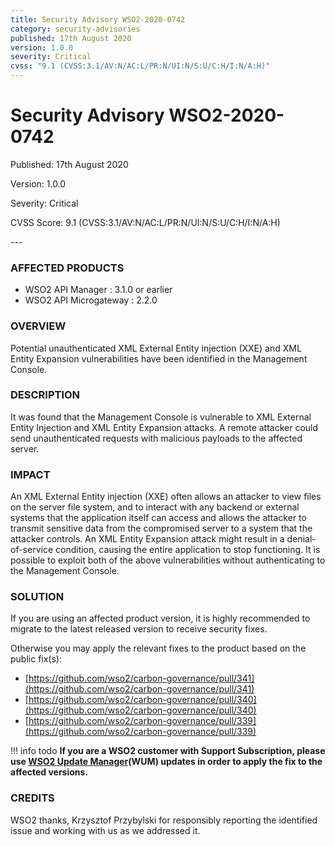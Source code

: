 ```yaml
---
title: Security Advisory WSO2-2020-0742
category: security-advisories
published: 17th August 2020
version: 1.0.0
severity: Critical
cvss: "9.1 (CVSS:3.1/AV:N/AC:L/PR:N/UI:N/S:U/C:H/I:N/A:H)"
---
```


# Security Advisory WSO2-2020-0742

<p class="doc-info">Published: 17th August 2020</p>
<p class="doc-info">Version: 1.0.0</p>
<p class="doc-info">Severity: Critical</p>
<p class="doc-info">CVSS Score: 9.1 (CVSS:3.1/AV:N/AC:L/PR:N/UI:N/S:U/C:H/I:N/A:H)</p>
---

### AFFECTED PRODUCTS
* WSO2 API Manager : 3.1.0 or earlier
* WSO2 API Microgateway : 2.2.0


### OVERVIEW
Potential unauthenticated XML External Entity injection (XXE) and XML Entity Expansion vulnerabilities have been identified in the Management Console.


### DESCRIPTION
It was found that the Management Console is vulnerable to XML External Entity Injection and XML Entity Expansion attacks. A remote attacker could send unauthenticated requests with malicious payloads to the affected server.


### IMPACT
An XML External Entity injection (XXE) often allows an attacker to view files on the server file system, and to interact with any backend or external systems that the application itself can access and allows the attacker to transmit sensitive data from the compromised server to a system that the attacker controls. An XML Entity Expansion attack might result in a denial-of-service condition, causing the entire application to stop functioning. It is possible to exploit both of the above vulnerabilities without authenticating to the Management Console.


### SOLUTION
If you are using an affected product version, it is highly recommended to migrate to the latest released version to receive security fixes.

Otherwise you may apply the relevant fixes to the product based on the public fix(s):

* [https://github.com/wso2/carbon-governance/pull/341](https://github.com/wso2/carbon-governance/pull/341) 
* [https://github.com/wso2/carbon-governance/pull/340](https://github.com/wso2/carbon-governance/pull/340)
* [https://github.com/wso2/carbon-governance/pull/339](https://github.com/wso2/carbon-governance/pull/339)


!!! info todo
    **If you are a WSO2 customer with Support Subscription, please use [WSO2 Update Manager](https://wso2.com/updates/wum)(WUM) updates in order to apply the fix to the affected versions.**


### CREDITS
WSO2 thanks, Krzysztof Przybylski for responsibly reporting the identified issue and working with us as we addressed it.

